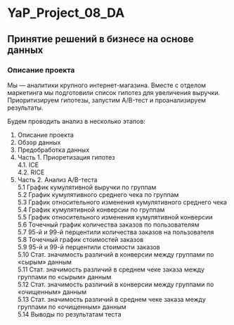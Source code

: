 # YaP_Project_08_DA
## Принятие решений в бизнесе на основе данных
### Описание проекта
Мы — аналитики крупного интернет-магазина. Вместе с отделом маркетинга мы подготовили список гипотез для увеличения выручки.
Приоритизируем гипотезы, запустим A/B-тест и проанализируем результаты.

Будем проводить анализ в несколько этапов: 

1. Описание проекта<br>
2. Обзор данных<br>
3. Предобработка данных<br>
4. Часть 1. Приоретизация гипотез<br>
   4.1. ICE<br>
   4.2. RICE<br>
5. Часть 2. Анализ A/B-теста<br>
   5.1 График кумулятивной выручки по группам<br>
   5.2 График кумулятивного среднего чека по группам<br>
   5.3 График относительного изменения кумулятивного среднего чека<br>
   5.4 График кумулятивной конверсии по группам<br>
   5.5 График относительного изменения кумулятивной конверсии<br>
   5.6 Точечный график количества заказов по пользователям<br>
   5.7 95-й и 99-й перцентили количества заказов на пользователя<br>
   5.8 Точечный график стоимостей заказов<br>
   5.9 95-й и 99-й перцентили стоимости заказов<br>
   5.10 Стат. значимость различий в конверсии между группами по «сырым» данным<br>
   5.11 Стат. значимость различий в среднем чеке заказа между группами по «сырым» данным<br>
   5.12 Стат. значимость различий в конверсии между группами по «очищенным» данным<br>
   5.13 Стат. значимость различий в среднем чеке заказа между группами по «очищенным» данным<br>
   5.14 Выводы по результатам теста
